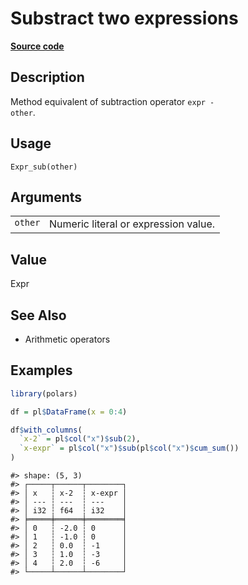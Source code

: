 

# Substract two expressions

[**Source code**](https://github.com/pola-rs/r-polars/tree/main/R/expr__expr.R#L311)

## Description

Method equivalent of subtraction operator <code>expr - other</code>.

## Usage

<pre><code class='language-R'>Expr_sub(other)
</code></pre>

## Arguments

<table>
<tr>
<td style="white-space: nowrap; font-family: monospace; vertical-align: top">
<code id="Expr_sub_:_other">other</code>
</td>
<td>
Numeric literal or expression value.
</td>
</tr>
</table>

## Value

Expr

## See Also

<ul>
<li>

Arithmetic operators

</li>
</ul>

## Examples

``` r
library(polars)

df = pl$DataFrame(x = 0:4)

df$with_columns(
  `x-2` = pl$col("x")$sub(2),
  `x-expr` = pl$col("x")$sub(pl$col("x")$cum_sum())
)
```

    #> shape: (5, 3)
    #> ┌─────┬──────┬────────┐
    #> │ x   ┆ x-2  ┆ x-expr │
    #> │ --- ┆ ---  ┆ ---    │
    #> │ i32 ┆ f64  ┆ i32    │
    #> ╞═════╪══════╪════════╡
    #> │ 0   ┆ -2.0 ┆ 0      │
    #> │ 1   ┆ -1.0 ┆ 0      │
    #> │ 2   ┆ 0.0  ┆ -1     │
    #> │ 3   ┆ 1.0  ┆ -3     │
    #> │ 4   ┆ 2.0  ┆ -6     │
    #> └─────┴──────┴────────┘
